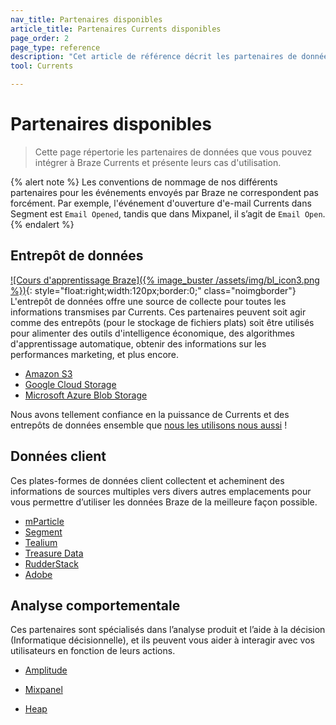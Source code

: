 ```yaml
---
nav_title: Partenaires disponibles
article_title: Partenaires Currents disponibles
page_order: 2
page_type: reference
description: "Cet article de référence décrit les partenaires de données que vous pouvez utiliser pour intégrer à Braze Currents, avec leurs cas d’utilisation."
tool: Currents

---
```


# Partenaires disponibles

> Cette page répertorie les partenaires de données que vous pouvez intégrer à Braze Currents et présente leurs cas d'utilisation. 

{% alert note %}
Les conventions de nommage de nos différents partenaires pour les événements envoyés par Braze ne correspondent pas forcément. Par exemple, l'événement d'ouverture d'e-mail Currents dans Segment est `Email Opened`, tandis que dans Mixpanel, il s’agit de `Email Open`.
{% endalert %}

## Entrepôt de données
[![Cours d'apprentissage Braze]({% image_buster /assets/img/bl_icon3.png %})](https://learning.braze.com/introduction-to-data-warehouses){: style="float:right;width:120px;border:0;" class="noimgborder"}
L'entrepôt de données offre une source de collecte pour toutes les informations transmises par Currents. Ces partenaires peuvent soit agir comme des entrepôts (pour le stockage de fichiers plats) soit être utilisés pour alimenter des outils d'intelligence économique, des algorithmes d'apprentissage automatique, obtenir des informations sur les performances marketing, et plus encore.

* [Amazon S3][1]
* [Google Cloud Storage][2]
* [Microsoft Azure Blob Storage][3]

Nous avons tellement confiance en la puissance de Currents et des entrepôts de données ensemble que [nous les utilisons nous aussi]({{site.baseurl}}/user_guide/data/braze_currents/how_braze_uses_currents/) !

## Données client

Ces plates-formes de données client collectent et acheminent des informations de sources multiples vers divers autres emplacements pour vous permettre d’utiliser les données Braze de la meilleure façon possible.

* [mParticle][6]
* [Segment][7]
* [Tealium][8]
* [Treasure Data][10]
* [RudderStack][9]
* [Adobe][12]

## Analyse comportementale

Ces partenaires sont spécialisés dans l’analyse produit et l’aide à la décision (Informatique décisionnelle), et ils peuvent vous aider à interagir avec vos utilisateurs en fonction de leurs actions.

* [Amplitude][4]

* [Mixpanel][5]

* [Heap][11]



[1]: {{site.baseurl}}/partners/data_and_infrastructure_agility/data_warehouses/amazon_s3/
[2]: {{site.baseurl}}/partners/data_and_infrastructure_agility/data_warehouses/google_cloud_storage_for_currents/
[3]: {{site.baseurl}}/partners/data_and_infrastructure_agility/data_warehouses/microsoft_azure_blob_storage_for_currents/
[4]: {{site.baseurl}}/partners/data_and_infrastructure_agility/analytics/amplitude/amplitude_for_currents/
[5]: {{site.baseurl}}/partners/insights/behavioral_analytics/mixpanel_for_currents/
[6]: {{site.baseurl}}/partners/data_and_infrastructure_agility/customer_data_platform/mParticle/mparticle_for_currents/
[7]: {{site.baseurl}}/partners/data_and_infrastructure_agility/customer_data_platform/segment/segment_for_currents/
[8]: {{site.baseurl}}/partners/data_and_infrastructure_agility/customer_data_platform/tealium/tealium_for_currents#tealium-for-currents
[9]: {{site.baseurl}}/partners/data_and_infrastructure_agility/customer_data_platform/rudderstack/rudderstack_for_currents/
[10]: {{site.baseurl}}/partners/data_and_infrastructure_agility/customer_data_platform/treasure_data/treasure_data_for_currents/
[11]: {{site.baseurl}}/partners/data_and_infrastructure_agility/cohort_import/heap/
[12]: {{site.baseurl}}/partners/data_and_infrastructure_agility/customer_data_platform/adobe/adobe_for_currents/
